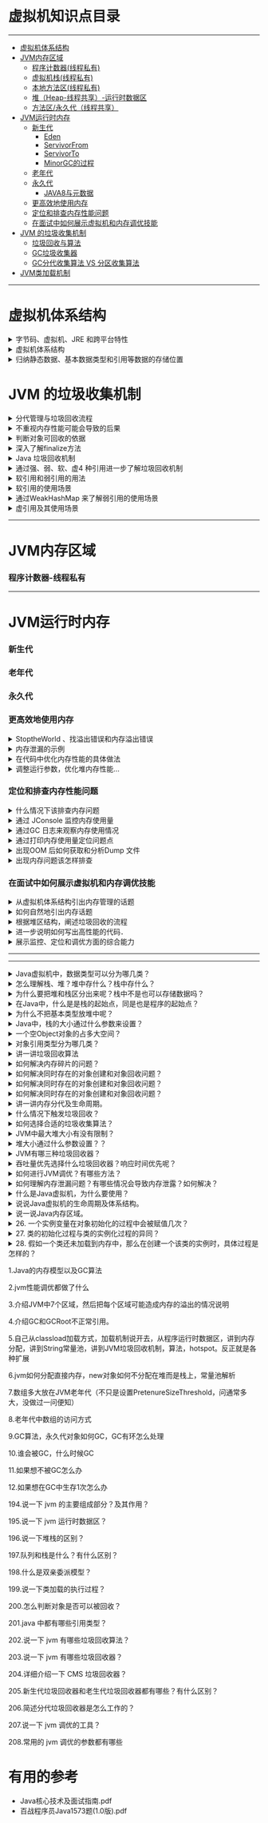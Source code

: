 
# 虚拟机知识点目录
---
* [虚拟机体系结构](#虚拟机体系结构)
* [JVM内存区域](#JVM内存区域)
  * [程序计数器(线程私有)](#程序计数器-线程私有)
  * [虚拟机栈(线程私有)](#虚拟机栈-线程私有)
  * [本地方法区(线程私有)](#本地方法区-线程私有)
  * [堆（Heap-线程共享）-运行时数据区](#堆Heap-线程共享-运行时数据区)
  * [方法区/永久代（线程共享）](#方法区/永久代-线程共享)
* [JVM运行时内存](#JVM运行时内存)
  * [新生代](#新生代)
    * [Eden]()
    * [ServivorFrom]()
    * [ServivorTo]()
    * [MinorGC的过程]()
  * [老年代](#老年代)
  * [永久代](#永久代)
    * [JAVA8与元数据](#JAVA8与元数据)
  * [更高效地使用内存](#更高效地使用内存)
  * [定位和排查内存性能问题](#定位和排查内存性能问题)
  * [在面试中如何展示虚拟机和内存调优技能](#在面试中如何展示虚拟机和内存调优技能)
* [JVM 的垃圾收集机制](#JVM-的垃圾收集机制)
  * [垃圾回收与算法]()
  * [GC垃圾收集器]()
  * [GC分代收集算法 VS 分区收集算法]()
* [JVM类加载机制]()

---

# 虚拟机体系结构

<details>
<summary>字节码、虚拟机、JRE 和跨平台特性</summary>

</details>

<details>
<summary>虚拟机体系结构</summary>

</details>

<details>
<summary>归纳静态数据、基本数据类型和引用等数据的存储位置</summary>

</details>

# JVM 的垃圾收集机制

<details>
<summary>分代管理与垃圾回收流程</summary>

</details>

<details>
<summary>不重视内存性能可能会导致的后果</summary>

</details>

<details>
<summary>判断对象可回收的依据</summary>

</details>

<details>
<summary>深入了解finalize方法</summary>

</details>

<details>
<summary>Java 垃圾回收机制</summary>

</details>

<details>
<summary>通过强、弱、软、虚4 种引用进一步了解垃圾回收机制</summary>

</details>

<details>
<summary>软引用和弱引用的用法</summary>

</details>

<details>
<summary>软引用的使用场景</summary>

</details>

<details>
<summary>通过WeakHashMap 来了解弱引用的使用场景</summary>

</details>

<details>
<summary>虚引用及其使用场景</summary>

</details>

---

# JVM内存区域
### 程序计数器-线程私有

---

# JVM运行时内存
### 新生代
### 老年代
### 永久代

### 更高效地使用内存

<details>
<summary>StoptheWorld 、找溢出错误和内存溢出错误</summary>

</details>

<details>
<summary>内存泄漏的示例</summary>

</details>

<details>
<summary>在代码中优化内存性能的具体做法</summary>

</details>

<details>
<summary>调整运行参数，优化堆内存性能…</summary>

</details>

### 定位和排查内存性能问题

<details>
<summary>什么情况下该排查内存问题</summary>

</details>

<details>
<summary>通过 JConsole 监控内存使用量</summary>

</details>

<details>
<summary>通过GC 日志来观察内存使用情况</summary>

</details>

<details>
<summary>通过打印内存使用量定位问题点</summary>

</details>

<details>
<summary>出现OOM 后如何获取和分析Dump 文件</summary>

</details>

<details>
<summary>出现内存问题该怎样排查</summary>

</details>

### 在面试中如何展示虚拟机和内存调优技能

<details>
<summary>从虚拟机体系结构引出内存管理的话题</summary>

</details>

<details>
<summary>如何自然地引出内存话题</summary>

</details>

<details>
<summary>根据堆区结构，阐述垃圾回收的流程</summary>

</details>

<details>
<summary>进一步说明如何写出高性能的代码．</summary>

</details>

<details>
<summary>展示监控、定位和调优方面的综合能力</summary>

</details>




---
---
<details>
<summary>Java虚拟机中，数据类型可以分为哪几类？</summary>



</details>

<details>
<summary>怎么理解栈、堆？堆中存什么？栈中存什么？</summary>



</details>

<details>
<summary>为什么要把堆和栈区分出来呢？栈中不是也可以存储数据吗？</summary>



</details>

<details>
<summary>在Java中，什么是是栈的起始点，同是也是程序的起始点？</summary>



</details>

<details>
<summary>为什么不把基本类型放堆中呢？</summary>



</details>

<details>
<summary>Java中，栈的大小通过什么参数来设置？</summary>



</details>

<details>
<summary>一个空Object对象的占多大空间？</summary>



</details>

<details>
<summary>对象引用类型分为哪几类？</summary>



</details>

<details>
<summary>讲一讲垃圾回收算法</summary>



</details>

<details>
<summary>如何解决内存碎片的问题？</summary>



</details>

<details>
<summary>如何解决同时存在的对象创建和对象回收问题？</summary>



</details>

<details>
<summary>如何解决同时存在的对象创建和对象回收问题？</summary>



</details>

<details>
<summary> 如何解决同时存在的对象创建和对象回收问题？</summary>



</details>

<details>
<summary>讲一讲内存分代及生命周期。</summary>



</details>

<details>
<summary>什么情况下触发垃圾回收？</summary>



</details>

<details>
<summary>如何选择合适的垃圾收集算法？</summary>



</details>

<details>
<summary>JVM中最大堆大小有没有限制？</summary>



</details>

<details>
<summary>堆大小通过什么参数设置？？</summary>



</details>

<details>
<summary>JVM有哪三种垃圾回收器？</summary>



</details>

<details>
<summary>吞吐量优先选择什么垃圾回收器？响应时间优先呢？</summary>



</details>

<details>
<summary>如何进行JVM调优？有哪些方法？</summary>



</details>

<details>
<summary> 如何理解内存泄漏问题？有哪些情况会导致内存泄露？如何解决？</summary>



</details>

<details>
<summary>什么是Java虚拟机，为什么要使用？</summary>



</details>

<details>
<summary> 说说Java虚拟机的生命周期及体系结构。</summary>


</details>

<details>
<summary> 说一说Java内存区域。</summary>

</details>

<details>
 <summary>26. 一个实例变量在对象初始化的过程中会被赋值几次？</summary>

我们知道，JVM在为一个对象分配完内存之后，会给每一个实例变量赋予默认值，这个时候实例变量被第一次赋值，这个赋值过程是没有办法避免的。如果我们在声明实例变量x的同时对其进行了赋值操作，那么这个时候，这个实例变量就被第二次赋值了。如果我们在实例代码块中，又对变量x做了初始化操作，那么这个时候，这个实例变量就被第三次赋值了。如果我们在构造函数中，也对变量x做了初始化操作，那么这个时候，变量x就被第四次赋值。也就是说，在Java的对象初始化过程中，一个实例变量最多可以被初始化4次。

</details>

<details>
<summary> 27. 类的初始化过程与类的实例化过程的异同？</summary>
 
特别需要指出的是，类的实例化与类的初始化是两个完全不同的概念：

类的实例化是指在类完全加载到内存中后创建对象的过程，类的实例化是在类的使用阶段，
类的初始化是指为类加载过程中各个类成员(被static修饰的成员变量)赋初始值的过程，

</details>

<details>
<summary> 28. 假如一个类还未加载到内存中，那么在创建一个该类的实例时，具体过程是怎样的？</summary>

我们知道，要想创建一个类的实例，必须先将该类加载到内存并进行初始化，也就是说，类初始化操作是在类实例化操作之前进行的，但并不意味着：只有类初始化操作结束后才能进行类实例化操作

```java

public class StaticTest {
    public static void main(String[] args) {
        staticFunction();
    }

    static StaticTest st = new StaticTest();

    static {   //静态代码块
        System.out.println("1");
    }

    {       // 实例代码块
        System.out.println("2");
    }

    StaticTest() {    // 实例构造器
        System.out.println("3");
        System.out.println("a=" + a + ",b=" + b);
    }

    public static void staticFunction() {   // 静态方法
        System.out.println("4");
    }

    int a = 110;    // 实例变量
    static int b = 112;     // 静态变量
}/* Output: 
        2
        3
        a=110,b=0
        1
        4
 *///:~

```

</details>

1.Java的内存模型以及GC算法

2.jvm性能调优都做了什么

3.介绍JVM中7个区域，然后把每个区域可能造成内存的溢出的情况说明

4.介绍GC和GCRoot不正常引用。

5.自己从classload加载方式，加载机制说开去，从程序运行时数据区，讲到内存分配，讲到String常量池，讲到JVM垃圾回收机制，算法，hotspot。反正就是各种扩展

6.jvm如何分配直接内存，new对象如何不分配在堆而是栈上，常量池解析

7.数组多大放在JVM老年代（不只是设置PretenureSizeThreshold，问通常多大，没做过一问便知）

8.老年代中数组的访问方式

9.GC算法，永久代对象如何GC，GC有环怎么处理

10.谁会被GC，什么时候GC

11.如果想不被GC怎么办

12.如果想在GC中生存1次怎么办


194.说一下 jvm 的主要组成部分？及其作用？

195.说一下 jvm 运行时数据区？

196.说一下堆栈的区别？

197.队列和栈是什么？有什么区别？

198.什么是双亲委派模型？

199.说一下类加载的执行过程？

200.怎么判断对象是否可以被回收？

201.java 中都有哪些引用类型？

202.说一下 jvm 有哪些垃圾回收算法？

203.说一下 jvm 有哪些垃圾回收器？

204.详细介绍一下 CMS 垃圾回收器？

205.新生代垃圾回收器和老生代垃圾回收器都有哪些？有什么区别？

206.简述分代垃圾回收器是怎么工作的？

207.说一下 jvm 调优的工具？

208.常用的 jvm 调优的参数都有哪些





# 有用的参考

  * Java核心技术及面试指南.pdf
  * 百战程序员Java1573题(1.0版).pdf

